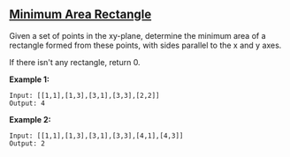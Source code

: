 ## [Minimum Area Rectangle](https://leetcode.com/problems/minimum-area-rectangle/)

Given a set of points in the xy-plane, determine the minimum area of a rectangle formed from these points, with sides parallel to the x and y axes.

If there isn't any rectangle, return 0.

**Example 1:**

```
Input: [[1,1],[1,3],[3,1],[3,3],[2,2]]
Output: 4
```

**Example 2:**

```
Input: [[1,1],[1,3],[3,1],[3,3],[4,1],[4,3]]
Output: 2
```
